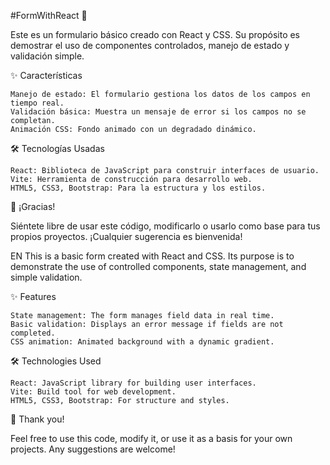 #FormWithReact 📄

Este es un formulario básico creado con React y CSS. Su propósito es demostrar el uso de componentes controlados, manejo de estado y validación simple.

✨ Características

    Manejo de estado: El formulario gestiona los datos de los campos en tiempo real.
    Validación básica: Muestra un mensaje de error si los campos no se completan.
    Animación CSS: Fondo animado con un degradado dinámico.

🛠️ Tecnologías Usadas

    React: Biblioteca de JavaScript para construir interfaces de usuario.
    Vite: Herramienta de construcción para desarrollo web.
    HTML5, CSS3, Bootstrap: Para la estructura y los estilos.

🎨 ¡Gracias!

Siéntete libre de usar este código, modificarlo o usarlo como base para tus propios proyectos. ¡Cualquier sugerencia es bienvenida!

EN
This is a basic form created with React and CSS. Its purpose is to demonstrate the use of controlled components, state management, and simple validation.

✨ Features

    State management: The form manages field data in real time.
    Basic validation: Displays an error message if fields are not completed.
    CSS animation: Animated background with a dynamic gradient.

🛠️ Technologies Used

    React: JavaScript library for building user interfaces.
    Vite: Build tool for web development.
    HTML5, CSS3, Bootstrap: For structure and styles.

🎨 Thank you!

Feel free to use this code, modify it, or use it as a basis for your own projects. Any suggestions are welcome!
